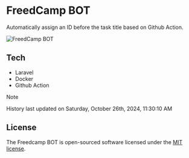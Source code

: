 # FreedCamp BOT

Automatically assign an ID before the task title based on Github Action.

![FreedCamp BOT](https://repository-images.githubusercontent.com/737932867/7d34798b-2680-471c-b089-a78a718d3d6a)

## Tech

- Laravel
- Docker
- Github Action

> [!NOTE]  
> History last updated on Saturday, October 26th, 2024, 11:30:10 AM

## License

The Freedcamp BOT is open-sourced software licensed under the [MIT license](https://opensource.org/licenses/MIT).

